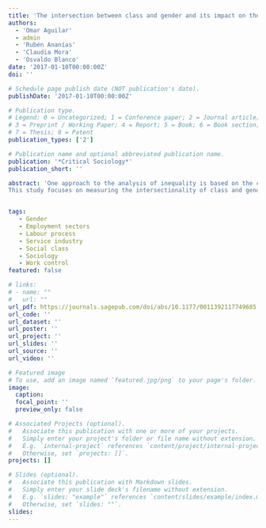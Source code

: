 ```yaml
---
title: 'The intersection between class and gender and its impact on the quality of employment in Chile'
authors:
  - 'Omar Aguilar'
  - admin
  - 'Rubén Ananías'
  - 'Claudia Mora'
  - 'Osvaldo Blanco'
date: '2017-01-10T00:00:00Z'
doi: ''

# Schedule page publish date (NOT publication's date).
publishDate: '2017-01-10T00:00:00Z'

# Publication type.
# Legend: 0 = Uncategorized; 1 = Conference paper; 2 = Journal article;
# 3 = Preprint / Working Paper; 4 = Report; 5 = Book; 6 = Book section;
# 7 = Thesis; 8 = Patent
publication_types: ['2']

# Publication name and optional abbreviated publication name.
publication: '*Critical Sociology*'
publication_short: ''

abstract: 'One approach to the analysis of inequality is based on the concept of intersectionality, which is also known as “intersectional discrimination.” In this approach, it is assumed that economic and social inequalities are not solely a consequence of a person’s position within the production structure (ie a person’s class position) but are also a result of other factors and categories, such as gender, according to which people can be classified. The concept of intersectionality can therefore be used to gain an understanding of the processes by which class and gender, taken together, give rise to differentiated access to opportunities and resources.
This study focuses on measuring the intersectionality of class and gender and on gauging how these two factors influence job quality. Using the class-based scheme proposed by Erik O. Wright (1994) as a point of departure, an effort is made to quantify the ways in which class, gender and the intersection of these two factors translate into variations in job quality, with the latter being analysed on the basis of multidimensional measurements of objective and subjective employment and working conditions.'


tags:
   - Gender
   - Employment sectors
   - Labour process
   - Service industry
   - Social class
   - Sociology
   - Work control
featured: false

# links:
# - name: ""
#   url: ""
url_pdf: https://journals.sagepub.com/doi/abs/10.1177/0011392117749685
url_code: ''
url_dataset: ''
url_poster: ''
url_project: ''
url_slides: ''
url_source: ''
url_video: ''

# Featured image
# To use, add an image named `featured.jpg/png` to your page's folder.
image:
  caption: 
  focal_point: ''
  preview_only: false

# Associated Projects (optional).
#   Associate this publication with one or more of your projects.
#   Simply enter your project's folder or file name without extension.
#   E.g. `internal-project` references `content/project/internal-project/index.md`.
#   Otherwise, set `projects: []`.
projects: []

# Slides (optional).
#   Associate this publication with Markdown slides.
#   Simply enter your slide deck's filename without extension.
#   E.g. `slides: "example"` references `content/slides/example/index.md`.
#   Otherwise, set `slides: ""`.
slides:
---
```



